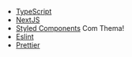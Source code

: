 - [TypeScript](https://www.typescriptlang.org/)
- [NextJS](https://nextjs.org/)
- [Styled Components](https://styled-components.com/) Com Thema!
- [Eslint](https://eslint.org/)
- [Prettier](https://prettier.io/)
